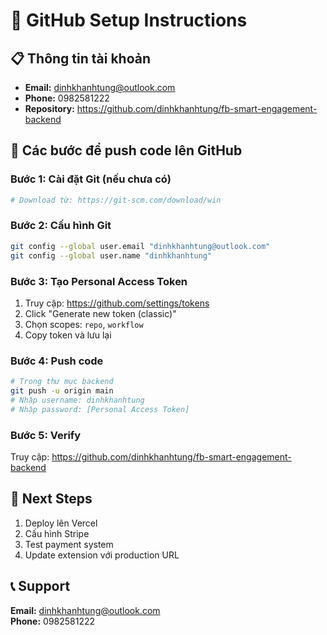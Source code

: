 # 🔧 GitHub Setup Instructions

## 📋 Thông tin tài khoản
- **Email:** dinhkhanhtung@outlook.com
- **Phone:** 0982581222
- **Repository:** https://github.com/dinhkhanhtung/fb-smart-engagement-backend

## 🚀 Các bước để push code lên GitHub

### Bước 1: Cài đặt Git (nếu chưa có)
```bash
# Download từ: https://git-scm.com/download/win
```

### Bước 2: Cấu hình Git
```bash
git config --global user.email "dinhkhanhtung@outlook.com"
git config --global user.name "dinhkhanhtung"
```

### Bước 3: Tạo Personal Access Token
1. Truy cập: https://github.com/settings/tokens
2. Click "Generate new token (classic)"
3. Chọn scopes: `repo`, `workflow`
4. Copy token và lưu lại

### Bước 4: Push code
```bash
# Trong thư mục backend
git push -u origin main
# Nhập username: dinhkhanhtung
# Nhập password: [Personal Access Token]
```

### Bước 5: Verify
Truy cập: https://github.com/dinhkhanhtung/fb-smart-engagement-backend

## 🔗 Next Steps
1. Deploy lên Vercel
2. Cấu hình Stripe
3. Test payment system
4. Update extension với production URL

## 📞 Support
**Email:** dinhkhanhtung@outlook.com  
**Phone:** 0982581222
